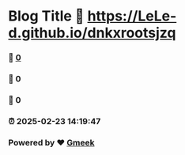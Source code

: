 # Blog Title :link: https://LeLe-d.github.io/dnkxrootsjzq 
### :page_facing_up: [0](https://LeLe-d.github.io/dnkxrootsjzq/tag.html) 
### :speech_balloon: 0 
### :hibiscus: 0 
### :alarm_clock: 2025-02-23 14:19:47 
### Powered by :heart: [Gmeek](https://github.com/Meekdai/Gmeek)
